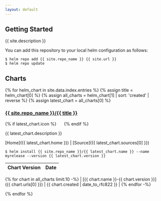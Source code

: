 ```yaml
---
layout: default
---
```


## Getting Started

{{ site.description }}

You can add this repository to your local helm configuration as follows:

```console
$ helm repo add {{ site.repo_name }} {{ site.url }}
$ helm repo update
```

## Charts

{% for helm_chart in site.data.index.entries %}
{% assign title = helm_chart[0] %}
{% assign all_charts = helm_chart[1] | sort: 'created' | reverse %}
{% assign latest_chart = all_charts[0] %}

### [{{ site.repo_name }}/{{ title }}](#chart-{{latest_chart.name}})

{% if latest_chart.icon %}
  <img src="{{ latest_chart.icon }}" style="height:1.2em;vertical-align: text-top;" />
{% endif %}
  
{{ latest_chart.description }}

[Home]({{ latest_chart.home }}) \| [Source]({{ latest_chart.sources[0] }})

```console
$ helm install {{ site.repo_name }}/{{ latest_chart.name }} --name myrelease --version {{ latest_chart.version }}
```

| Chart Version |  Date |
|---------------|------|
{% for chart in all_charts limit:10 -%}
| [{{ chart.name }}-{{ chart.version }}]({{ chart.urls[0] }}) | {{ chart.created | date_to_rfc822 }} |
{% endfor -%}

{% endfor %}
